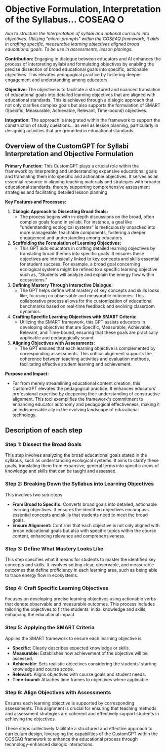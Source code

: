 # Objective Formulation, Interpretation of the Syllabus... COSEAQ O

_Aim to structure the Interpretation of syllabi and national curricula into objectives. Utilizing "micro-prompts" within the COSEAQ framework, it aids in crafting specific, measurable learning objectives aligned broad educational goals. To be use in assessments, lesson planings._


**Contribution:** Engaging in dialogue between educators and AI enhances the process of interpreting syllabi and formulating objectives by enabling the precise dissection of broad educational goals into specific, actionable objectives. This elevates pedagogical practice by fostering deeper engagement and understanding among educators.

**Objective:** The objective is to facilitate a structured and nuanced translation of educational goals into detailed learning objectives that are aligned with educational standards. This is achieved through a dialogic approach that not only clarifies complex goals but also supports the formulation of SMART (Specific, Measurable, Achievable, Relevant, Time-bound) objectives.

**Integration:** The approach is integrated within the framework to support the construction of study questions... as well as lesson planning, particularly in designing activities that are grounded in educational standards.

## Overview of the CustomGPT for Syllabi Interpretation and Objective Formulation

**Primary Function:** This CustomGPT plays a crucial role within the framework by interpreting and understanding expansive educational goals and translating them into specific and actionable objectives. It serves as an essential resource in aligning teaching materials and strategies with broader educational standards, thereby supporting comprehensive assessment strategies and facilitating detailed lesson planning

**Key Features and Processes:**

1. **Dialogic Approach to Dissecting Broad Goals:**
    - The process begins with in-depth discussions on the broad, often complex goals found in syllabi. For instance, a goal like "understanding ecological systems" is meticulously unpacked into more manageable, teachable components, fostering a deeper engagement and understanding among educators.
2. **Scaffolding the Formulation of Learning Objectives:**
    - This GPT aids educators in crafting detailed learning objectives by translating broad themes into specific goals. It ensures these objectives are intrinsically linked to key concepts and skills essential for student success. For example, a broad goal concerning ecological systems might be refined to a specific learning objective such as, "Students will analyze and explain the energy flow within ecosystems."
3. **Defining Mastery Through Interactive Dialogue:**
    - The GPT helps define what mastery of key concepts and skills looks like, focusing on observable and measurable outcomes. This collaborative process allows for the customization of educational benchmarks based on real-time feedback and evolving classroom dynamics.
4. **Crafting Specific Learning Objectives with SMART Criteria:**
    - Utilizing the SMART framework, this GPT assists educators in developing objectives that are Specific, Measurable, Achievable, Relevant, and Time-bound, ensuring that these goals are practically applicable and pedagogically sound.
5. **Aligning Objectives with Assessments:**
    - The GPT ensures that each learning objective is complemented by corresponding assessments. This critical alignment supports the coherence between teaching activities and evaluation methods, facilitating effective student learning and achievement.



**Purpose and Impact:**

- Far from merely streamlining educational content creation, this CustomGPT elevates the pedagogical practice. It enhances educators' professional expertise by deepening their understanding of constructive alignment. This tool exemplifies the framework's commitment to enhancing educator autonomy and pedagogical effectiveness, making it an indispensable ally in the evolving landscape of educational technology.




## Description of each step 

### Step 1: Dissect the Broad Goals

This step involves analyzing the broad educational goals stated in the syllabus, such as understanding ecological systems. It aims to clarify these goals, translating them from expansive, general terms into specific areas of knowledge and skills that can be taught and assessed.

### Step 2: Breaking Down the Syllabus into Learning Objectives

This involves two sub-steps:

- **From Broad to Specific:** Converts broad goals into detailed, actionable learning objectives. It ensures the identified objectives encompass essential concepts and skills that students need to meet the broad goals.
- **Ensure Alignment:** Confirms that each objective is not only aligned with broad educational goals but also with specific topics within the course content, enhancing relevance and comprehensiveness.

### Step 3: Define What Mastery Looks Like

This step specifies what it means for students to master the identified key concepts and skills. It involves setting clear, observable, and measurable outcomes that define proficiency in each learning area, such as being able to trace energy flow in ecosystems.

### Step 4: Craft Specific Learning Objectives

Focuses on developing precise learning objectives using actionable verbs that denote observable and measurable outcomes. This process includes tailoring the objectives to fit the students' initial knowledge and skills, enhancing the educational impact.

### Step 5: Applying the SMART Criteria

Applies the SMART framework to ensure each learning objective is:

- **Specific:** Clearly describes expected knowledge or skills.
- **Measurable:** Establishes how achievement of the objective will be assessed.
- **Achievable:** Sets realistic objectives considering the students’ starting knowledge and course scope.
- **Relevant:** Aligns objectives with course goals and student needs.
- **Time-bound:** Attaches time frames to objectives where applicable.

### Step 6: Align Objectives with Assessments

Ensures each learning objective is supported by corresponding assessments. This alignment is crucial for ensuring that teaching methods and assessment strategies are coherent and effectively support students in achieving the objectives.

These steps collectively facilitate a structured and effective approach to curriculum design, leveraging the capabilities of the CustomGPT within the COSEAQ framework to enhance the educational process through technology-enhanced dialogic interactions.

